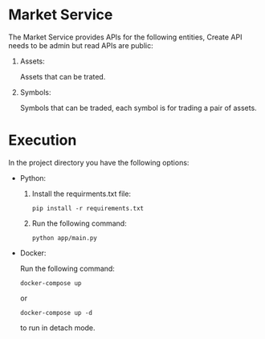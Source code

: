 # Market Service
The Market Service provides APIs for the following entities, Create API needs to be admin but read APIs are public:

1. Assets:

    Assets that can be trated.

2. Symbols:

    Symbols that can be traded, each symbol is for trading a pair of assets.


# Execution

In the project directory you have the following options:

* Python:
    
    1. Install the requirments.txt file:

        ```
        pip install -r requirements.txt
        ```

    2.  Run the following command:

        ```
        python app/main.py
        ```

* Docker:

    Run the following command:
    ```
    docker-compose up
    ```
    or 
    ```
    docker-compose up -d 
    ```
    to run in detach mode.
